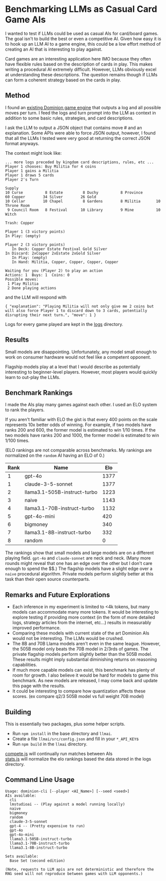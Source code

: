 # Benchmarking LLMs as Casual Card Game AIs

I wanted to test if LLMs could be used as casual AIs for card/board games. The goal isn't to build the best or even a competitive AI. Given how easy it is to hook up an LLM AI to a game engine, this could be a low effort method of creating an AI that is interesting to play against.

Card games are an interesting application here IMO because they often have flexible rules based on the description of cards in play. This makes writing a procedural AI extremely difficult. However, LLMs obviously excel at understanding these descriptions. The question remains though if LLMs can form a coherent strategy based on the cards in play.

## Method

I found an [existing Dominion game engine](https://github.com/andrewrk/dominion) that outputs a log and all possible moves per turn. I feed the logs and turn prompt into the LLM as context in addition to some basic rules, strategies, and card descriptions.

I ask the LLM to output a JSON object that contains move # and an explanation. Some APIs were able to force JSON output, however, I found that all the LLMs I tested were very good at returning the correct JSON format anyways.

The context might look like:
```
... more logs preceded by kingdom card descriptions, rules, etc ...
Player 1 chooses: Buy Militia for 4 coins
Player 1 gains a Militia
Player 1 draws 5 cards
Player 2's Turn

Supply
10 Curse          8 Estate         8 Duchy          8 Province    
60 Copper        34 Silver        26 Gold        
10 Cellar        10 Chapel         8 Gardens        8 Militia       10 Throne Room 
 9 Council Room   8 Festival      10 Library        9 Mine          10 Witch       

Trash: Copper

Player 1 (3 victory points)
In Play: (empty)

Player 2 (3 victory points)
   In Deck: Copper Estate Festival Gold Silver
In Discard: 2xCopper 2xEstate 2xGold Silver
   In Play: (empty)
   In Hand: Militia, Copper, Copper, Copper, Copper

Waiting for you (Player 2) to play an action
Actions: 1  Buys: 1  Coins: 0
Possible moves:
 1 Play Militia
 2 Done playing actions
```
and the LLM will respond with
```
{ "explanation": "Playing Militia will not only give me 2 coins but will also force Player 1 to discard down to 3 cards, potentially disrupting their next turn.", "move": 1 }
```

Logs for every game played are kept in the [logs](./logs/) directory.

## Results

Small models are disappointing. Unfortunately, any model small enough to work on consumer hardware would not feel like a competent opponent.

Flagship models play at a level that I would describe as potentially interesting to beginner-level players. However, most players would quickly learn to out-play the LLMs.

## Benchmark Rankings

I made the AIs play many games against each other. I used an ELO system to rank the players.

If you aren't familiar with ELO the gist is that every 400 points on the scale represents 10x better odds of winning. For example, if two models have ranks 200 and 600, the former model is estimated to win 1/10 times. If the two models have ranks 200 and 1000, the former model is estimated to win 1/100 times.

(ELO rankings are not comparable across benchmarks. My rankings are normalized on the `random` AI having an ELO of 0.)

| Rank | Name                          | Elo  |
|------|-------------------------------|------|
| 1    | gpt-4o                        | 1377 |
| 1    | claude-3-5-sonnet             | 1377 |
| 2    | llama3.1-505B-instruct-turbo  | 1223 |
| 3    | naive                         | 1143 |
| 4    | llama3.1-70B-instruct-turbo   | 1132 |
| 5    | gpt-4o-mini                   | 420  |
| 6    | bigmoney                      | 340  |
| 7    | llama3.1-8B-instruct-turbo    | 332  |
| 8    | random                        | 0    |

The rankings show that small models and large models are on a different playing field. `gpt-4o` and `claude-sonnet` are neck and neck. (Many more rounds might reveal that one has an edge over the other but I don't care enough to spend the $$.) The flagship models have a slight edge over a `naive` procedural algorithm. Private models perform slightly better at this task than their open source counterparts.

## Remarks and Future Explorations
* Each inference in my experiment is limited to <4k tokens, but many models can accommodate many more tokens. It would be interesting to explore testing if providing more context (in the form of more detailed logs, strategy articles from the internet, etc...) results in measurably improved performance.
* Comparing these models with current state of the art Dominion AIs would not be interesting. The LLMs would be crushed.
* The 8B and 70B Llama models aren't even in the same league. However, the 505B model only beats the 70B model in 2/3rds of games. The private flagship models perform slightly better than the 505B model. These results might imply substantial diminishing returns on reasoning capabilities.
* If much more capable models can exist, this benchmark has plenty of room for growth. I also believe it would be hard for models to game this benchmark. As new models are released, I may come back and update this page with the results.
* It could be interesting to compare how quantization affects these scores. (ex compare q2/3 505B model vs full weight 70B model) 

## Building
This is essentially two packages, plus some helper scripts.
* Run `npm install` in the base directory and `llmai`. 
* Create a file `llmai/src/config.json` and fill in your `*_API_KEY`s
* Run `npm build` in the `llmai` directory.


[compete.js](compete.js) will continually run matches between AIs<br>
[stats.js](stats.js) will normalize the elo rankings based the data stored in the logs directory.

## Command Line Usage
```
Usage: dominion-cli [--player <AI_Name>] [--seed <seed>]
AIs available:
  cli
  lmstudioai -- (Play against a model running locally)
  naive
  bigmoney
  random
  claude-3-5-sonnet
  gpt-4 -- (Pretty expensive to run)
  gpt-4o
  gpt-4o-mini
  llama3.1-505B-instruct-turbo
  llama3.1-70B-instruct-turbo
  llama3.1-8B-instruct-turbo
  
Sets available:
  Base Set (second edition)

(Note, requests to LLM apis are not deterministic and therefore the RNG seed will not reproduce between games with LLM opponents.)
```
